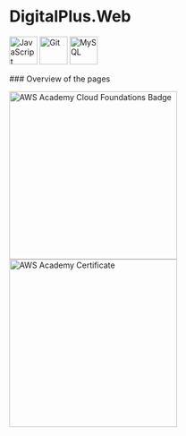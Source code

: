 # DigitalPlus.Web

<p align="left">
 <img alt="JavaScript" width="50px" src="https://cdn.jsdelivr.net/gh/devicons/devicon/icons/javascript/javascript-original.svg" />
  <img alt="Git" width="50px" src="https://cdn.jsdelivr.net/gh/devicons/devicon/icons/git/git-original.svg" />
 <img alt="MySQL" width="50px" src="https://cdn.jsdelivr.net/gh/devicons/devicon/icons/mysql/mysql-original-wordmark.svg" />
</p>
### Overview of the pages
<p align="left">
  <img src="Digitalplus Images/Landing Page/About us.png" alt="AWS Academy Cloud Foundations Badge" width="300px"/>
  <img src="AWScertificate.PNG" alt="AWS Academy Certificate" width="300px"/>
</p>
